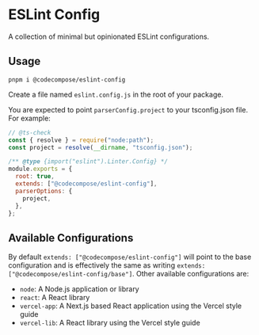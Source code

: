 # ESLint Config

A collection of minimal but opinionated ESLint configurations.

## Usage

`pnpm i @codecompose/eslint-config`

Create a file named `eslint.config.js` in the root of your package.

You are expected to point `parserConfig.project` to your tsconfig.json file. For example:

```js
// @ts-check
const { resolve } = require("node:path");
const project = resolve(__dirname, "tsconfig.json");

/** @type {import("eslint").Linter.Config} */
module.exports = {
  root: true,
  extends: ["@codecompose/eslint-config"],
  parserOptions: {
    project,
  },
};
```

## Available Configurations

By default `extends: ["@codecompose/eslint-config"]` will point to the base configuration and is effectively the same as writing `extends: ["@codecompose/eslint-config/base"]`. Other available configurations are:

- `node`: A Node.js application or library
- `react`: A React library
- `vercel-app`: A Next.js based React application using the Vercel style guide
- `vercel-lib`: A React library using the Vercel style guide
